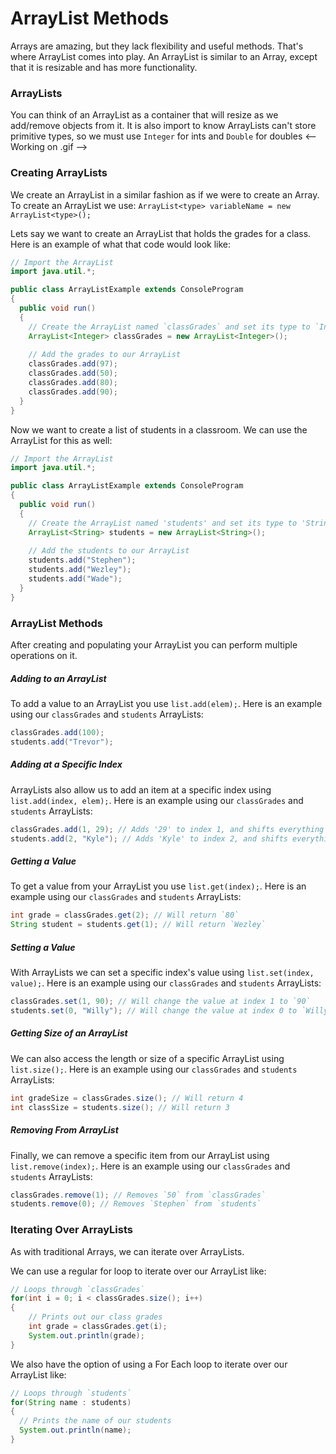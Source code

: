 # ArrayList Methods
Arrays are amazing, but they lack flexibility and useful methods. That's where ArrayList comes into play. An ArrayList is similar to an Array, except that it is resizable and has more functionality. 

### ArrayLists
You can think of an ArrayList as a container that will resize as we add/remove objects from it. It is also import to know ArrayLists can't store primitive types, so we must use ``Integer`` for ints and ``Double`` for doubles
 <-- Working on .gif -->


### Creating ArrayLists
We create an ArrayList in a similar fashion as if we were to create an Array. To create an ArrayList we use: `ArrayList<type> variableName = new ArrayList<type>();`

Lets say we want to create an ArrayList that holds the grades for a class. Here is an example of what that code would look like:

```Java
// Import the ArrayList
import java.util.*;

public class ArrayListExample extends ConsoleProgram
{
  public void run()
  {
    // Create the ArrayList named `classGrades` and set its type to `Integer`
    ArrayList<Integer> classGrades = new ArrayList<Integer>();
    
    // Add the grades to our ArrayList
    classGrades.add(97);
    classGrades.add(50);
    classGrades.add(80);
    classGrades.add(90);
  }
}
```

Now we want to create a list of students in a classroom. We can use the ArrayList for this as well:

```Java
// Import the ArrayList
import java.util.*;

public class ArrayListExample extends ConsoleProgram
{
  public void run()
  {
    // Create the ArrayList named 'students' and set its type to 'String'
    ArrayList<String> students = new ArrayList<String>();
    
    // Add the students to our ArrayList
    students.add("Stephen");
    students.add("Wezley");
    students.add("Wade");
  }
}
```
### ArrayList Methods
After creating and populating your ArrayList you can perform multiple operations on it.

##### Adding to an ArrayList
To add a value to an ArrayList you use `list.add(elem);`. Here is an example using our `classGrades` and `students` ArrayLists:

```Java
classGrades.add(100);
students.add("Trevor");
```

##### Adding at a Specific Index
ArrayLists also allow us to add an item at a specific index using `list.add(index, elem);`. Here is an example using our `classGrades` and `students` ArrayLists:

```Java
classGrades.add(1, 29); // Adds '29' to index 1, and shifts everything right
students.add(2, "Kyle"); // Adds 'Kyle' to index 2, and shifts everything right
```

##### Getting a Value
To get a value from your ArrayList you use `list.get(index);`. Here is an example using our `classGrades` and `students` ArrayLists:

```Java
int grade = classGrades.get(2); // Will return `80`
String student = students.get(1); // Will return `Wezley`
```

##### Setting a Value
With ArrayLists we can set a specific index's value using `list.set(index, value);`. Here is an example using our `classGrades` and `students` ArrayLists:

```Java
classGrades.set(1, 90); // Will change the value at index 1 to `90`
students.set(0, "Willy"); // Will change the value at index 0 to `Willy`
```

##### Getting Size of an ArrayList
We can also access the length or size of a specific ArrayList using `list.size();`. Here is an example using our `classGrades` and `students` ArrayLists:

```Java
int gradeSize = classGrades.size(); // Will return 4
int classSize = students.size(); // Will return 3
```

##### Removing From ArrayList
Finally, we can remove a specific item from our ArrayList using `list.remove(index);`. Here is an example using our `classGrades` and `students` ArrayLists:

```Java
classGrades.remove(1); // Removes `50` from `classGrades`
students.remove(0); // Removes `Stephen` from `students`
```

### Iterating Over ArrayLists

As with traditional Arrays, we can iterate over ArrayLists.

We can use a regular for loop to iterate over our ArrayList like:

```Java
// Loops through `classGrades`
for(int i = 0; i < classGrades.size(); i++)
{
    // Prints out our class grades
    int grade = classGrades.get(i);
    System.out.println(grade);
}
```

We also have the option of using a For Each loop to iterate over our ArrayList like:

```Java
// Loops through `students`
for(String name : students)
{
  // Prints the name of our students
  System.out.println(name); 
}
```
